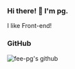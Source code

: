 ### Hi there! 👋 I'm pg.

I like Front-end!

### GitHub
![fee-pg's github](https://github-readme-stats.vercel.app/api?username=fee-pg&show_icons=true&title_color=FF4C3B&icon_color=FFD034&text_color=333333&bg_color=ffffff)

<!--
**fee-pg/fee-pg** is a ✨ _special_ ✨ repository because its `README.md` (this file) appears on your GitHub profile.

Here are some ideas to get you started:

- 🔭 I’m currently working on ...
- 🌱 I’m currently learning ...
- 👯 I’m looking to collaborate on ...
- 🤔 I’m looking for help with ...
- 💬 Ask me about ...
- 📫 How to reach me: ...
- 😄 Pronouns: ...
- ⚡ Fun fact: ...
-->
